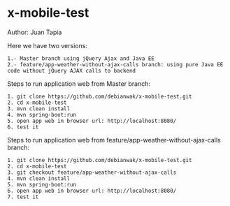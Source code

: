 # x-mobile-test
Author: Juan Tapia

Here we have two versions:

    1.- Master branch using jQuery Ajax and Java EE
    2.- feature/app-weather-without-ajax-calls branch: using pure Java EE code without jQuery AJAX calls to backend

Steps to run application web from Master branch:

    1. git clone https://github.com/debianwak/x-mobile-test.git
    2. cd x-mobile-test
    3. mvn clean install
    4. mvn spring-boot:run
    5. open app web in browser url: http://localhost:8080/
    6. test it

Steps to run application web from feature/app-weather-without-ajax-calls branch:

    1. git clone https://github.com/debianwak/x-mobile-test.git
    2. cd x-mobile-test
    3. git checkout feature/app-weather-without-ajax-calls
    4. mvn clean install
    5. mvn spring-boot:run
    6. open app web in browser url: http://localhost:8080/
    7. test it
